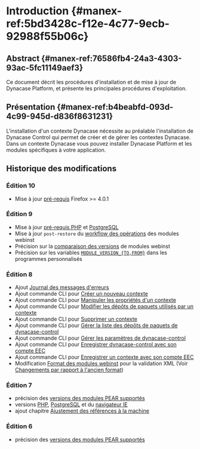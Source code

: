 # Introduction {#manex-ref:5bd3428c-f12e-4c77-9ecb-92988f55b06c}

## Abstract {#manex-ref:76586fb4-24a3-4303-93ac-5fc11149aef3}

Ce document décrit les procédures d'installation et de mise à jour de Dynacase Platform, et présente les principales procédures
 d'exploitation.

## Présentation {#manex-ref:b4beabfd-093d-4c99-945d-d836f8631231}

L'installation d'un contexte Dynacase nécessite au préalable l'installation de Dynacase Control qui permet de créer et de gérer les contextes Dynacase. Dans un contexte Dynacase vous pouvez installer Dynacase Platform et les modules spécifiques à votre application.

## Historique des modifications

### Édition 10

* Mise à jour [pré-requis](#manex-ref:1636e34c-7f63-4cc7-84d2-721c68d69475) Firefox >= 4.0.1

### Édition 9

* Mise à jour [pré-requis PHP](#pre-req-php) et [PostgreSQL](#pre-req-postgresql)
* Mise à jour `post-restore` du [workflow des opérations](#module-wf-install-upgrade) des modules webinst
* Précision sur la [comparaison des versions](#manex-ref:d168e9ea-78dc-4e23-b2a6-814bee0e4e2e) de modules webinst
* Précision sur les variables [`MODULE_VERSION_{TO,FROM}`](#manex-ref:afc3d392-bd87-418a-af0e-ceb8924e74a2) dans les programmes personnalisés

### Édition 8

* Ajout [Journal des messages d'erreurs](#manex-ref:022e6b2f-cbe7-4ead-8f84-3ed8d0d718c9)
* Ajout commande CLI pour [Créer un nouveau contexte](#manex-ref:e1011c80-4563-4df0-858a-29f49e6582c6)
* Ajout commande CLI pour [Manipuler les propriétés d'un contexte](#manex-ref:565ae938-49ca-403d-8fa7-f7109463601b)
* Ajout commande CLI pour [Modifier les dépôts de paquets utilisés par un contexte](#manex-ref:c1a293b8-a043-44da-b2c4-2cc1c70375fa)
* Ajout commande CLI pour [Supprimer un contexte](#manex-ref:186bb0a7-f7b2-49da-9a84-9af5a0a5d306)
* Ajout commande CLI pour [Gérer la liste des dépôts de paquets de dynacase-control](#manex-ref:a07e974e-bc71-498a-97ca-9b4f7dcf4c1e)
* Ajout commande CLI pour [Gérer les paramètres de dynacase-control](#manex-ref:ec9ba402-bf8a-42e3-bd61-2899bc583c87)
* Ajout commande CLI pour [Enregistrer dynacase-control avec son compte EEC](#manex-ref:15a76a3f-186c-4af9-9daf-75dc252d9235)
* Ajout commande CLI pour [Enregistrer un contexte avec son compte EEC](#manex-ref:f1983ab4-4a45-4f0a-91b8-c903e02c89ac)
* Modification [Format des modules webinst](#manex-ref:f28ae532-05cf-4a2d-a959-fbf258f1a778) pour la validation XML (Voir [Changements par rapport à l'ancien format](#manex-ref:8005debe-6796-4c93-bf66-78889b153bfb))

### Édition 7

* précision des [versions des modules PEAR supportés](#manex-ref:5987ddd7-fd7f-4bcd-8ad6-1d9cafadd8a6)  
* versions  [PHP](#pre-req-php), [PostgreSQL](#pre-req-postgresql) et du [navigateur IE](#manex-ref:1636e34c-7f63-4cc7-84d2-721c68d69475)
* ajout chapitre [Ajustement des références à la machine](#manex-ref:042483fb-9812-4df3-9829-ff3970767e29)

### Édition 6

* précision des [versions des modules PEAR supportés](#manex-ref:5987ddd7-fd7f-4bcd-8ad6-1d9cafadd8a6)

